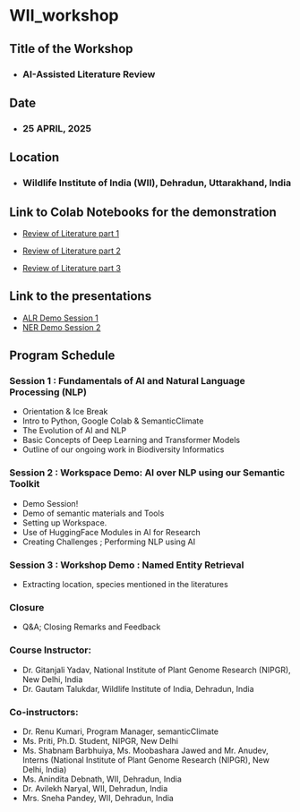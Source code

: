 # WII_workshop

## Title of the Workshop

- ### AI-Assisted Literature Review 

## Date

- ### 25 APRIL, 2025

## Location

- ### Wildlife Institute of India (WII), Dehradun, Uttarakhand, India

## Link to Colab Notebooks for the demonstration

- [Review of Literature part 1](https://colab.research.google.com/drive/1el5Zjogk7DXqqeuBzGMqFDBGTvyWg1Pm?usp=sharing)

- [Review of Literature part 2](https://colab.research.google.com/drive/1RteHNh-ZROSSxja7tYRaKVCwT5wWOeVP?usp=sharing)

- [Review of Literature part 3](https://colab.research.google.com/drive/1HUGt_bnunXIoVJXPoE1ZQ-idcqR-_RXe?usp=sharing)

## Link to the presentations

- [ALR Demo Session 1](https://github.com/semanticClimate/WII_workshop/blob/main/ALR_INTRO_WII_part1.pdf)
- [NER Demo Session 2](https://github.com/semanticClimate/WII_workshop/blob/main/WII_NER_part3.pdf)

## Program Schedule

### Session 1 : Fundamentals of AI and Natural Language Processing (NLP)
- Orientation & Ice Break
- Intro to Python, Google Colab & SemanticClimate
- The Evolution of AI and NLP
- Basic Concepts of Deep Learning and Transformer Models
- Outline of our ongoing work in Biodiversity Informatics 

### Session 2 : Workspace Demo: AI over NLP using our Semantic Toolkit
- Demo Session!
- Demo of semantic materials and Tools
- Setting up Workspace.
- Use of HuggingFace Modules in AI for Research
- Creating Challenges ; Performing NLP using AI

### Session 3 : Workshop Demo : Named Entity Retrieval
- Extracting location, species mentioned in the literatures

### Closure 
- Q&A; Closing Remarks and Feedback 

### Course Instructor: 
- Dr. Gitanjali Yadav, National Institute of Plant Genome Research (NIPGR), New Delhi, India
- Dr. Gautam Talukdar, Wildlife Institute of India, Dehradun, India

### Co-instructors: 
- Dr. Renu Kumari, Program Manager, semanticClimate
- Ms. Priti, Ph.D. Student, NIPGR, New Delhi
- Ms. Shabnam Barbhuiya, Ms. Moobashara Jawed and Mr. Anudev, Interns (National Institute of Plant Genome Research (NIPGR), New Delhi, India)
- Ms. Anindita Debnath, WII, Dehradun, India
- Dr. Avilekh Naryal, WII, Dehradun, India
- Mrs. Sneha Pandey, WII, Dehradun, India

